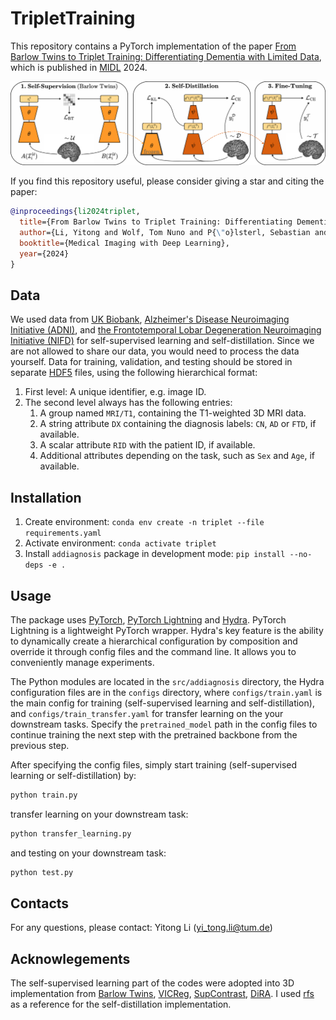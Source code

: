 # TripletTraining

This repository contains a PyTorch implementation of the paper [From Barlow Twins to Triplet Training: Differentiating Dementia with Limited Data](https://openreview.net/forum?id=7iW2nuL2lS), which is published in [MIDL](https://2024.midl.io/) 2024.

<p align="center">
  <img src="img/Triplet_training.png" />
</p>


If you find this repository useful, please consider giving a star and citing the paper:

```bibtex
@inproceedings{li2024triplet,
  title={From Barlow Twins to Triplet Training: Differentiating Dementia with Limited Data},
  author={Li, Yitong and Wolf, Tom Nuno and P{\"o}lsterl, Sebastian and Yakushev, Igor and Hedderich, Dennis M and Wachinger, Christian},
  booktitle={Medical Imaging with Deep Learning},
  year={2024}
}
```

## Data

We used data from [UK Biobank](https://www.ukbiobank.ac.uk/), [Alzheimer's Disease Neuroimaging Initiative (ADNI)](https://adni.loni.usc.edu/), and [the Frontotemporal Lobar Degeneration Neuroimaging Initiative (NIFD)](https://ida.loni.usc.edu/collaboration/access/appLicense.jsp) for self-supervised learning and self-distillation. Since we are not allowed to share our data, you would need to process the data yourself. Data for training, validation, and testing should be stored in separate [HDF5](https://en.wikipedia.org/wiki/Hierarchical_Data_Format) files, using the following hierarchical format:

1. First level: A unique identifier, e.g. image ID.
2. The second level always has the following entries:
    1. A group named `MRI/T1`, containing the T1-weighted 3D MRI data.
    2. A string attribute `DX` containing the diagnosis labels: `CN`, `AD` or `FTD`, if available.
    3. A scalar attribute `RID` with the patient ID, if available.
    4. Additional attributes depending on the task, such as `Sex` and `Age`, if available.

## Installation

1. Create environment: `conda env create -n triplet --file requirements.yaml`
2. Activate environment: `conda activate triplet`
3. Install `addiagnosis` package in development mode: `pip install --no-deps -e .`

## Usage

The package uses [PyTorch](https://pytorch.org), [PyTorch Lightning](https://www.pytorchlightning.ai) and [Hydra](https://hydra.cc).
PyTorch Lightning is a lightweight PyTorch wrapper.
Hydra's key feature is the ability to dynamically create a hierarchical configuration by composition and override
it through config files and the command line. It allows you to conveniently manage experiments.

The Python modules are located in the `src/addiagnosis` directory,
the Hydra configuration files are in the `configs` directory, where `configs/train.yaml` is
the main config for training (self-supervised learning and self-distillation), and `configs/train_transfer.yaml` for transfer learning on the your downstream tasks. Specify the `pretrained_model` path in the config files to continue training the next step with the pretrained backbone from the previous step.

After specifying the config files, simply start training (self-supervised learning or self-distillation) by:
```bash
python train.py
```
transfer learning on your downstream task:
```bash
python transfer_learning.py
```
and testing on your downstream task:
```bash
python test.py
```

## Contacts

For any questions, please contact: Yitong Li (yi_tong.li@tum.de)

## Acknowlegements

The self-supervised learning part of the codes were adopted into 3D implementation from [Barlow Twins](https://github.com/facebookresearch/barlowtwins), [VICReg](https://github.com/facebookresearch/vicreg), [SupContrast](https://github.com/facebookresearch/vicreg), [DiRA](https://github.com/fhaghighi/DiRA). I used [rfs](https://github.com/WangYueFt/rfs) as a reference for the self-distillation implementation.

